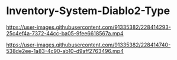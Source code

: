 # Inventory-System-Diablo2-Type

https://user-images.githubusercontent.com/91335382/228414293-25c4ef4a-7372-44cc-ba05-9fee6618567a.mp4



https://user-images.githubusercontent.com/91335382/228414740-538de2ee-1a83-4c90-ab10-d9aff2763496.mp4

